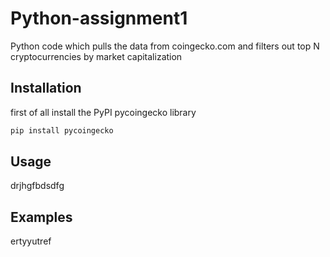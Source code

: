 # Python-assignment1

Python code which pulls the data from coingecko.com and filters out top N cryptocurrencies by market capitalization 

## Installation

first of all install the PyPI pycoingecko library

```bash
pip install pycoingecko
```


## Usage
drjhgfbdsdfg

## Examples
ertyyutref
